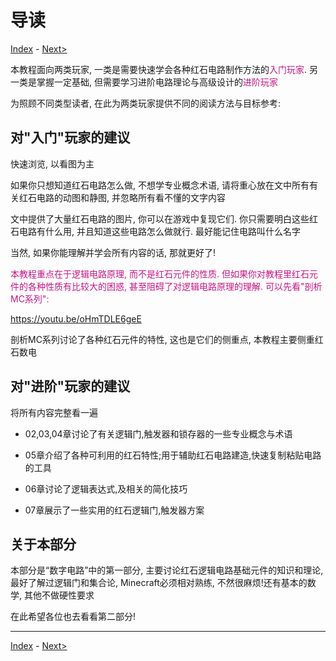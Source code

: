 # 导读

[Index](index.md) - [Next>](01.md)

本教程面向两类玩家, 一类是需要快速学会各种红石电路制作方法的<font color=MediumVioletRed>入门玩家</font>.
另一类是掌握一定基础, 但需要学习进阶电路理论与高级设计的<font color=MediumVioletRed>进阶玩家</font>

为照顾不同类型读者, 在此为两类玩家提供不同的阅读方法与目标参考:

## 对"入门"玩家的建议

快速浏览, 以看图为主

如果你只想知道红石电路怎么做, 不想学专业概念术语, 请将重心放在文中所有有关红石电路的动图和静图, 并忽略所有看不懂的文字内容

文中提供了大量红石电路的图片, 你可以在游戏中复现它们.
你只需要明白这些红石电路有什么用, 并且知道这些电路怎么做就行.
最好能记住电路叫什么名字

当然, 如果你能理解并学会所有内容的话, 那就更好了!

<font color=MediumVioletRed>

本教程重点在于逻辑电路原理, 而不是红石元件的性质.
但如果你对教程里红石元件的各种性质有比较大的困惑, 甚至阻碍了对逻辑电路原理的理解.
可以先看"剖析MC系列":

</font>

<https://youtu.be/oHmTDLE6geE>

剖析MC系列讨论了各种红石元件的特性, 这也是它们的侧重点, 本教程主要侧重红石数电

## 对"进阶"玩家的建议

将所有内容完整看一遍

* 02,03,04章讨论了有关逻辑门,触发器和锁存器的一些专业概念与术语

* 05章介绍了各种可利用的红石特性;用于辅助红石电路建造,快速复制粘贴电路的工具

* 06章讨论了逻辑表达式,及相关的简化技巧

* 07章展示了一些实用的红石逻辑门,触发器方案

## 关于本部分

本部分是“数字电路”中的第一部分, 主要讨论红石逻辑电路基础元件的知识和理论, 最好了解过逻辑门和集合论, Minecraft必须相对熟练, 不然很麻烦!还有基本的数学, 其他不做硬性要求

在此希望各位也去看看第二部分!

---

[Index](index.md) - [Next>](01.md)